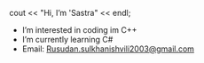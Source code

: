 cout <<  "Hi, I’m 'Sastra" << endl;
-  I’m interested in coding im C++
-  I’m currently learning C#
-  Email: Rusudan.sulkhanishvili2003@gmail.com

